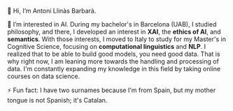 👋 Hi, I’m Antoni Llinàs Barbarà. 

👀 I’m interested in AI. During my bachelor's in Barcelona (UAB), I studied philosophy, and there, I developed an interest in **XAI**, the **ethics of AI**, and **semantics**.
With those interests, I moved to Italy to study for my Master's in Cognitive Science, focusing on **computational linguistics** and **NLP**. I realized that to be able to build good models, you need good data. That is why right now, I am leaning more towards the handling and processing of data. 
I'm constantly expanding my knowledge in this field by taking online courses on data science.
 

⚡ Fun fact: I have two surnames because I'm from Spain, but my mother tongue is not Spanish; it's Catalan. 

<!---
Tonet21/Tonet21 is a ✨ special ✨ repository because its `README.md` (this file) appears on your GitHub profile.
You can click the Preview link to take a look at your changes.
--->
